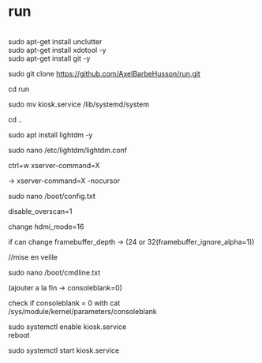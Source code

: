 # run
</br>
sudo apt-get install unclutter
</br>
sudo apt-get install xdotool -y
</br>
sudo apt-get install git -y
</br>

sudo git clone https://github.com/AxelBarbeHusson/run.git
</br>

cd run
</br>

sudo mv kiosk.service /lib/systemd/system
</br>

cd ..
</br>

sudo apt install lightdm -y
</br>

sudo nano /etc/lightdm/lightdm.conf
</br>

ctrl+w xserver-command=X
</br>

 -> xserver-command=X -nocursor
 </br>

sudo nano /boot/config.txt
</br>

disable_overscan=1
</br>

change hdmi_mode=16
</br>

if can change framebuffer_depth -> (24 or 32(framebuffer_ignore_alpha=1))
</br>

//mise en veille
</br>

sudo nano /boot/cmdline.txt
</br>

(ajouter a la fin -> consoleblank=0)
</br>

check if consoleblank = 0 with cat /sys/module/kernel/parameters/consoleblank

sudo systemctl enable kiosk.service
</br>
reboot
</br>

sudo systemctl start kiosk.service
</br>
